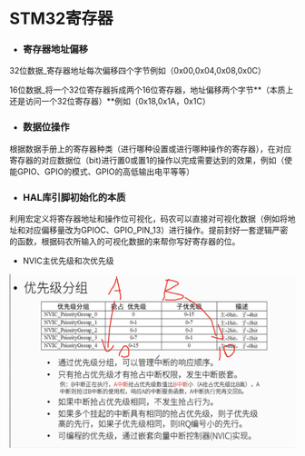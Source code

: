 # STM32寄存器

- ### 寄存器地址偏移

32位数据_寄存器地址每次偏移四个字节例如（0x00,0x04,0x08,0x0C）

16位数据_将一个32位寄存器拆成两个16位寄存器，地址偏移两个字节**（本质上还是访问一个32位寄存器）**例如（0x18,0x1A，0x1C）

- ### 数据位操作

根据数据手册上的寄存器种类（进行哪种设置或进行哪种操作的寄存器），在对应寄存器的对应数据位（bit)进行置0或置1的操作以完成需要达到的效果，例如（使能GPIO、GPIO的模式、GPIO的高低输出电平等等）

- ### HAL库引脚初始化的本质

利用宏定义将寄存器地址和操作位可视化，码农可以直接对可视化数据（例如将地址和对应偏移量改为GPIOC、GPIO_PIN_13）进行操作。提前封好一套逻辑严密的函数，根据码农所输入的可视化数据的来帮你写好寄存器的位。



- NVIC主优先级和次优先级



![image-20230815224912715](STM32寄存器.assets/image-20230815224912715.png)